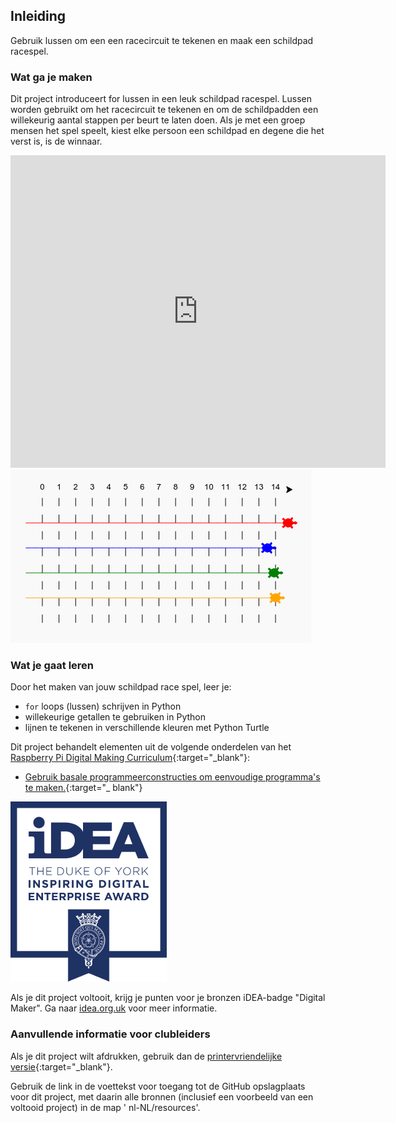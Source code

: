 ## Inleiding

Gebruik lussen om een een racecircuit te tekenen en maak een schildpad racespel.

### Wat ga je maken

Dit project introduceert for lussen in een leuk schildpad racespel. Lussen worden gebruikt om het racecircuit te tekenen en om de schildpadden een willekeurig aantal stappen per beurt te laten doen. Als je met een groep mensen het spel speelt, kiest elke persoon een schildpad en degene die het verst is, is de winnaar.

<div class="trinket">
  <iframe src="https://trinket.io/embed/python/9339862606?outputOnly=true&start=result" width="600" height="500" frameborder="0" marginwidth="0" marginheight="0" allowfullscreen>
  </iframe>
  <img src="images/race-finished.png">
</div>

### Wat je gaat leren

Door het maken van jouw schildpad race spel, leer je:

+ ` for ` loops (lussen) schrijven in Python
+ willekeurige getallen te gebruiken in Python
+ lijnen te tekenen in verschillende kleuren met Python Turtle

Dit project behandelt elementen uit de volgende onderdelen van het [Raspberry Pi Digital Making Curriculum](http://rpf.io/curriculum){:target="_blank"}:

+ [Gebruik basale programmeerconstructies om eenvoudige programma's te maken.](https://www.raspberrypi.org/curriculum/programming/creator/){:target="_ blank"}

![iDEA](images/idea.png)

Als je dit project voltooit, krijg je punten voor je bronzen iDEA-badge "Digital Maker". Ga naar [idea.org.uk](https://idea.org.uk) voor meer informatie.

### Aanvullende informatie voor clubleiders

Als je dit project wilt afdrukken, gebruik dan de [printervriendelijke versie](https://projects.raspberrypi.org/en/projects/turtle-race/print){:target="_blank"}.

Gebruik de link in de voettekst voor toegang tot de GitHub opslagplaats voor dit project, met daarin alle bronnen (inclusief een voorbeeld van een voltooid project) in de map ' nl-NL/resources'.